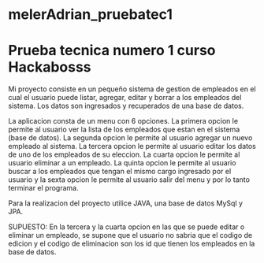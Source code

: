 # melerAdrian_pruebatec1
# Prueba tecnica numero 1 curso Hackabosss

Mi proyecto consiste en un pequeño sistema de gestion de empleados en el cual el usuario puede listar, agregar, editar y borrar a los empleados del sistema. Los datos son ingresados y recuperados de una base de datos.

La aplicacion consta de un menu con 6 opciones. La primera opcion le permite al usuario ver la lista de los empleados que estan en el sistema (base de datos). La segunda opcion le permite al usuario agregar un nuevo empleado al sistema. La tercera opcion le permite al usuario editar los datos de uno de los empleados de su eleccion. La cuarta opcion le permite al usuario eliminar a un empleado. La quinta opcion le permite al usuario buscar a los empleados que tengan el mismo cargo ingresado por el usuario y la sexta opcion le permite al usuario salir del menu y por lo tanto terminar el programa.

Para la realizacion del proyecto utilice JAVA, una base de datos MySql y JPA.

SUPUESTO: En la tercera y la cuarta opcion en las que se puede editar o eliminar un empleado, se supone que el usuario no sabria que el codigo de edicion y el codigo de eliminacion son los id que tienen los empleados en la base de datos. 

